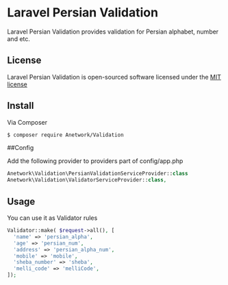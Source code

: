 # Laravel Persian Validation

Laravel Persian Validation provides validation for Persian alphabet, number and etc.

## License

Laravel Persian Validation is open-sourced software licensed under the [MIT license](http://opensource.org/licenses/MIT)

## Install

Via Composer

``` bash
$ composer require Anetwork/Validation
```

##Config

Add the following provider to providers part of config/app.php
``` php
Anetwork\Validation\PersianValidationServiceProvider::class
Anetwork\Validation\ValidatorServiceProvider::class,

```

## Usage

You can use it as Validator rules

``` php
Validator::make( $request->all(), [
  'name' => 'persian_alpha',
  'age' => 'persian_num',
  'address' => 'persian_alpha_num',
  'mobile' => 'mobile',
  'sheba_number' => 'sheba',
  'melli_code' => 'melliCode',
]);
```
